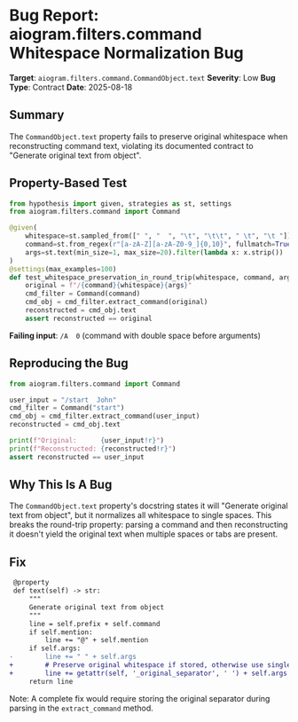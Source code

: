 # Bug Report: aiogram.filters.command Whitespace Normalization Bug

**Target**: `aiogram.filters.command.CommandObject.text`
**Severity**: Low
**Bug Type**: Contract
**Date**: 2025-08-18

## Summary

The `CommandObject.text` property fails to preserve original whitespace when reconstructing command text, violating its documented contract to "Generate original text from object".

## Property-Based Test

```python
from hypothesis import given, strategies as st, settings
from aiogram.filters.command import Command

@given(
    whitespace=st.sampled_from([" ", "  ", "\t", "\t\t", " \t", "\t "]),
    command=st.from_regex(r"[a-zA-Z][a-zA-Z0-9_]{0,10}", fullmatch=True),
    args=st.text(min_size=1, max_size=20).filter(lambda x: x.strip())
)
@settings(max_examples=100)
def test_whitespace_preservation_in_round_trip(whitespace, command, args):
    original = f"/{command}{whitespace}{args}"
    cmd_filter = Command(command)
    cmd_obj = cmd_filter.extract_command(original)
    reconstructed = cmd_obj.text
    assert reconstructed == original
```

**Failing input**: `/A  0` (command with double space before arguments)

## Reproducing the Bug

```python
from aiogram.filters.command import Command

user_input = "/start  John"
cmd_filter = Command("start")
cmd_obj = cmd_filter.extract_command(user_input)
reconstructed = cmd_obj.text

print(f"Original:      {user_input!r}")
print(f"Reconstructed: {reconstructed!r}")
assert reconstructed == user_input
```

## Why This Is A Bug

The `CommandObject.text` property's docstring states it will "Generate original text from object", but it normalizes all whitespace to single spaces. This breaks the round-trip property: parsing a command and then reconstructing it doesn't yield the original text when multiple spaces or tabs are present.

## Fix

```diff
 @property
 def text(self) -> str:
     """
     Generate original text from object
     """
     line = self.prefix + self.command
     if self.mention:
         line += "@" + self.mention
     if self.args:
-        line += " " + self.args
+        # Preserve original whitespace if stored, otherwise use single space
+        line += getattr(self, '_original_separator', ' ') + self.args
     return line
```

Note: A complete fix would require storing the original separator during parsing in the `extract_command` method.